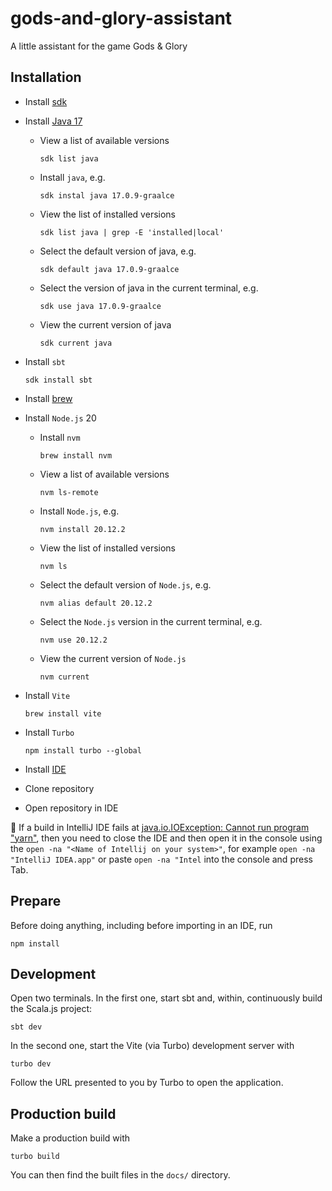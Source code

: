 # gods-and-glory-assistant

A little assistant for the game Gods &amp; Glory

## Installation

* Install [sdk](https://sdkman.io/install)
* Install [Java 17](https://sdkman.io/usage)
    * View a list of available versions

      ```
      sdk list java
      ```
    * Install `java`, e.g.

      ```
      sdk instal java 17.0.9-graalce
      ```
    * View the list of installed versions

      ```
      sdk list java | grep -E 'installed|local'
      ```
    * Select the default version of java, e.g.

      ```
      sdk default java 17.0.9-graalce
      ```
    * Select the version of java in the current terminal, e.g.

      ```
      sdk use java 17.0.9-graalce
      ```
    * View the current version of java

      ```
      sdk current java
      ```
* Install `sbt`

    ```
    sdk install sbt
    ```
* Install [brew](http://brew.sh)
* Install `Node.js` 20
    * Install `nvm`

      ```
      brew install nvm
      ```
    * View a list of available versions

      ```
      nvm ls-remote
      ```
    * Install `Node.js`, e.g.

      ```
      nvm install 20.12.2 
      ```
    * View the list of installed versions

      ```
      nvm ls
      ```
    * Select the default version of `Node.js`, e.g.

      ```
      nvm alias default 20.12.2
      ```
    * Select the `Node.js` version in the current terminal, e.g.

      ```
      nvm use 20.12.2 
      ```
    * View the current version of `Node.js`

      ```
      nvm current
      ```
* Install `Vite`

    ```
    brew install vite
    ```
* Install `Turbo`

    ```
    npm install turbo --global
    ```

* Install [IDE](https://www.jetbrains.com/idea/#chooseYourEdition)
* Clone repository
* Open repository in IDE

📔 If a build in IntelliJ IDE fails at
[java.io.IOException: Cannot run program "yarn"](https://github.com/ScalablyTyped/SlinkyDemos/issues/12),
then you need to close the IDE and then open it in the console using the `open -na "<Name of Intellij on your system>"`,
for example `open -na "IntelliJ IDEA.app"` or paste `open -na "Intel` into the console and press Tab.

## Prepare

Before doing anything, including before importing in an IDE, run
```
npm install
```

## Development

Open two terminals. In the first one, start sbt and, within, continuously build the Scala.js project:

```
sbt dev
```

In the second one, start the Vite (via Turbo) development server with

```
turbo dev
```

Follow the URL presented to you by Turbo to open the application.

## Production build

Make a production build with

```
turbo build
```

You can then find the built files in the `docs/` directory. 
